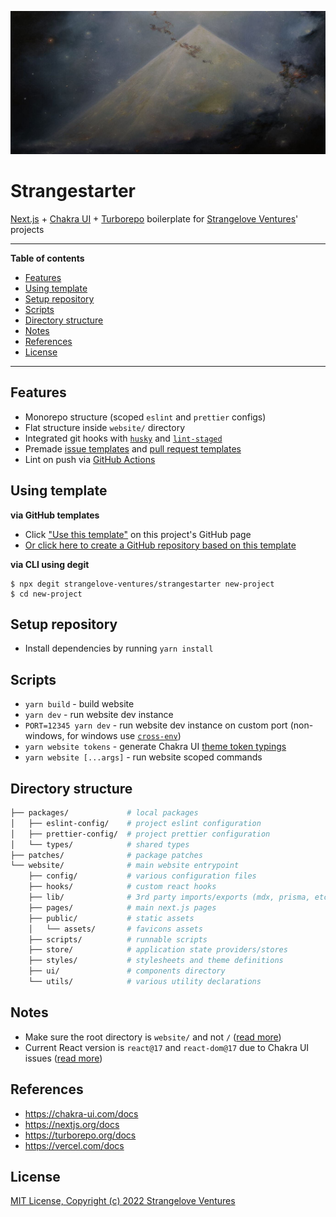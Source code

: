 <!-- markdownlint-disable MD014 MD033 MD034 MD036 MD041 -->

![Strangestarter](./pyramid.jpg)

# Strangestarter

[Next.js](https://nextjs.org) + [Chakra UI](https://chakra-ui.com) + [Turborepo](https://turborepo.org) boilerplate for [Strangelove Ventures](https://www.strangelove.ventures/)' projects

---

**Table of contents**

- [Features](#features)
- [Using template](#using-template)
- [Setup repository](#setup-repository)
- [Scripts](#scripts)
- [Directory structure](#directory-structure)
- [Notes](#notes)
- [References](#references)
- [License](#license)

---

## Features

- Monorepo structure (scoped `eslint` and `prettier` configs)
- Flat structure inside `website/` directory
- Integrated git hooks with [`husky`](https://github.com/typicode/husky) and [`lint-staged`](https://github.com/okonet/lint-staged)
- Premade [issue templates](https://docs.github.com/en/communities/using-templates-to-encourage-useful-issues-and-pull-requests/about-issue-and-pull-request-templates) and [pull request templates](https://docs.github.com/en/communities/using-templates-to-encourage-useful-issues-and-pull-requests/creating-a-pull-request-template-for-your-repository)
- Lint on push via [GitHub Actions](https://docs.github.com/en/actions)

## Using template

**via GitHub templates**

- Click ["Use this template"](https://github.com/strangelove-ventures/strangestarter) on this project's GitHub page
- [Or click here to create a GitHub repository based on this template](https://github.com/strangelove-ventures/strangestarter/generate)

**via CLI using degit**

```console
$ npx degit strangelove-ventures/strangestarter new-project
$ cd new-project
```

## Setup repository

- Install dependencies by running `yarn install`

## Scripts

- `yarn build` - build website
- `yarn dev` - run website dev instance
- `PORT=12345 yarn dev` - run website dev instance on custom port (non-windows, for windows use [`cross-env`](https://github.com/kentcdodds/cross-env))
- `yarn website tokens` - generate Chakra UI [theme token typings](https://chakra-ui.com/docs/styled-system/theming/advanced#theme-typings)
- `yarn website [...args]` - run website scoped commands

## Directory structure

```sh
├── packages/             # local packages
│   ├── eslint-config/    # project eslint configuration
│   ├── prettier-config/  # project prettier configuration
│   └── types/            # shared types
├── patches/              # package patches
└── website/              # main website entrypoint
    ├── config/           # various configuration files
    ├── hooks/            # custom react hooks
    ├── lib/              # 3rd party imports/exports (mdx, prisma, etc.)
    ├── pages/            # main next.js pages
    ├── public/           # static assets
    │   └── assets/       # favicons assets
    ├── scripts/          # runnable scripts
    ├── store/            # application state providers/stores
    ├── styles/           # stylesheets and theme definitions
    ├── ui/               # components directory
    └── utils/            # various utility declarations
```

## Notes

- Make sure the root directory is `website/` and not `/` ([read more](https://vercel.com/docs/concepts/git/monorepos#step-3:-set-the-root-directory))
- Current React version is `react@17` and `react-dom@17` due to Chakra UI issues ([read more](https://github.com/chakra-ui/chakra-ui/issues/5855))

## References

- https://chakra-ui.com/docs
- https://nextjs.org/docs
- https://turborepo.org/docs
- https://vercel.com/docs

## License

[MIT License, Copyright (c) 2022 Strangelove Ventures](./LICENSE)
